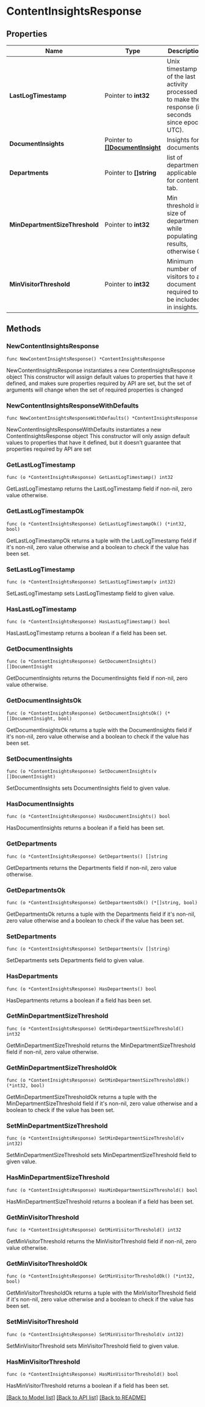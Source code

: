 # ContentInsightsResponse

## Properties

Name | Type | Description | Notes
------------ | ------------- | ------------- | -------------
**LastLogTimestamp** | Pointer to **int32** | Unix timestamp of the last activity processed to make the response (in seconds since epoch UTC). | [optional] 
**DocumentInsights** | Pointer to [**[]DocumentInsight**](DocumentInsight.md) | Insights for documents. | [optional] 
**Departments** | Pointer to **[]string** | list of departments applicable for contents tab. | [optional] 
**MinDepartmentSizeThreshold** | Pointer to **int32** | Min threshold in size of departments while populating results, otherwise 0. | [optional] 
**MinVisitorThreshold** | Pointer to **int32** | Minimum number of visitors to a document required to be included in insights. | [optional] 

## Methods

### NewContentInsightsResponse

`func NewContentInsightsResponse() *ContentInsightsResponse`

NewContentInsightsResponse instantiates a new ContentInsightsResponse object
This constructor will assign default values to properties that have it defined,
and makes sure properties required by API are set, but the set of arguments
will change when the set of required properties is changed

### NewContentInsightsResponseWithDefaults

`func NewContentInsightsResponseWithDefaults() *ContentInsightsResponse`

NewContentInsightsResponseWithDefaults instantiates a new ContentInsightsResponse object
This constructor will only assign default values to properties that have it defined,
but it doesn't guarantee that properties required by API are set

### GetLastLogTimestamp

`func (o *ContentInsightsResponse) GetLastLogTimestamp() int32`

GetLastLogTimestamp returns the LastLogTimestamp field if non-nil, zero value otherwise.

### GetLastLogTimestampOk

`func (o *ContentInsightsResponse) GetLastLogTimestampOk() (*int32, bool)`

GetLastLogTimestampOk returns a tuple with the LastLogTimestamp field if it's non-nil, zero value otherwise
and a boolean to check if the value has been set.

### SetLastLogTimestamp

`func (o *ContentInsightsResponse) SetLastLogTimestamp(v int32)`

SetLastLogTimestamp sets LastLogTimestamp field to given value.

### HasLastLogTimestamp

`func (o *ContentInsightsResponse) HasLastLogTimestamp() bool`

HasLastLogTimestamp returns a boolean if a field has been set.

### GetDocumentInsights

`func (o *ContentInsightsResponse) GetDocumentInsights() []DocumentInsight`

GetDocumentInsights returns the DocumentInsights field if non-nil, zero value otherwise.

### GetDocumentInsightsOk

`func (o *ContentInsightsResponse) GetDocumentInsightsOk() (*[]DocumentInsight, bool)`

GetDocumentInsightsOk returns a tuple with the DocumentInsights field if it's non-nil, zero value otherwise
and a boolean to check if the value has been set.

### SetDocumentInsights

`func (o *ContentInsightsResponse) SetDocumentInsights(v []DocumentInsight)`

SetDocumentInsights sets DocumentInsights field to given value.

### HasDocumentInsights

`func (o *ContentInsightsResponse) HasDocumentInsights() bool`

HasDocumentInsights returns a boolean if a field has been set.

### GetDepartments

`func (o *ContentInsightsResponse) GetDepartments() []string`

GetDepartments returns the Departments field if non-nil, zero value otherwise.

### GetDepartmentsOk

`func (o *ContentInsightsResponse) GetDepartmentsOk() (*[]string, bool)`

GetDepartmentsOk returns a tuple with the Departments field if it's non-nil, zero value otherwise
and a boolean to check if the value has been set.

### SetDepartments

`func (o *ContentInsightsResponse) SetDepartments(v []string)`

SetDepartments sets Departments field to given value.

### HasDepartments

`func (o *ContentInsightsResponse) HasDepartments() bool`

HasDepartments returns a boolean if a field has been set.

### GetMinDepartmentSizeThreshold

`func (o *ContentInsightsResponse) GetMinDepartmentSizeThreshold() int32`

GetMinDepartmentSizeThreshold returns the MinDepartmentSizeThreshold field if non-nil, zero value otherwise.

### GetMinDepartmentSizeThresholdOk

`func (o *ContentInsightsResponse) GetMinDepartmentSizeThresholdOk() (*int32, bool)`

GetMinDepartmentSizeThresholdOk returns a tuple with the MinDepartmentSizeThreshold field if it's non-nil, zero value otherwise
and a boolean to check if the value has been set.

### SetMinDepartmentSizeThreshold

`func (o *ContentInsightsResponse) SetMinDepartmentSizeThreshold(v int32)`

SetMinDepartmentSizeThreshold sets MinDepartmentSizeThreshold field to given value.

### HasMinDepartmentSizeThreshold

`func (o *ContentInsightsResponse) HasMinDepartmentSizeThreshold() bool`

HasMinDepartmentSizeThreshold returns a boolean if a field has been set.

### GetMinVisitorThreshold

`func (o *ContentInsightsResponse) GetMinVisitorThreshold() int32`

GetMinVisitorThreshold returns the MinVisitorThreshold field if non-nil, zero value otherwise.

### GetMinVisitorThresholdOk

`func (o *ContentInsightsResponse) GetMinVisitorThresholdOk() (*int32, bool)`

GetMinVisitorThresholdOk returns a tuple with the MinVisitorThreshold field if it's non-nil, zero value otherwise
and a boolean to check if the value has been set.

### SetMinVisitorThreshold

`func (o *ContentInsightsResponse) SetMinVisitorThreshold(v int32)`

SetMinVisitorThreshold sets MinVisitorThreshold field to given value.

### HasMinVisitorThreshold

`func (o *ContentInsightsResponse) HasMinVisitorThreshold() bool`

HasMinVisitorThreshold returns a boolean if a field has been set.


[[Back to Model list]](../README.md#documentation-for-models) [[Back to API list]](../README.md#documentation-for-api-endpoints) [[Back to README]](../README.md)


